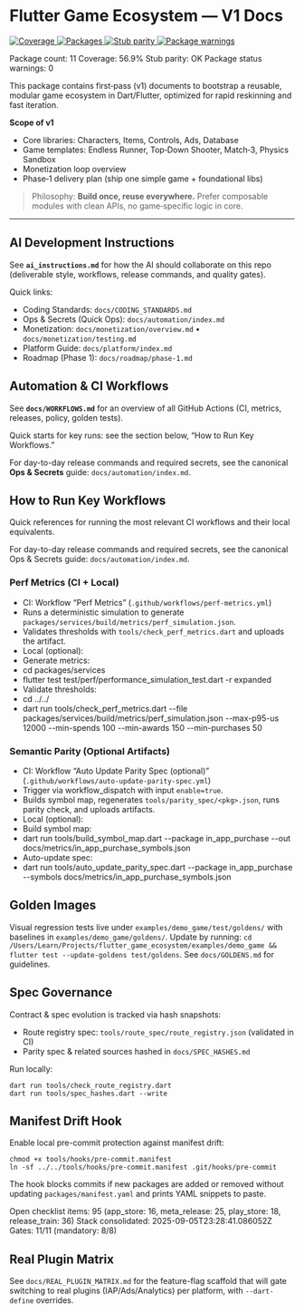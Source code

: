 # Flutter Game Ecosystem — V1 Docs

<!-- Badges -->
<p>
	<a href="docs/METRICS.md">
		<img alt="Coverage" src="https://img.shields.io/endpoint?url=https://raw.githubusercontent.com/6hostsRus/flutter_game_ecosystem/main/docs/badges/coverage.json" />
		<img alt="Packages" src="https://img.shields.io/endpoint?url=https://raw.githubusercontent.com/6hostsRus/flutter_game_ecosystem/main/docs/badges/packages.json" />
		<img alt="Stub parity" src="https://img.shields.io/endpoint?url=https://raw.githubusercontent.com/6hostsRus/flutter_game_ecosystem/main/docs/badges/stub_parity.json" />
		<img alt="Package warnings" src="https://img.shields.io/endpoint?url=https://raw.githubusercontent.com/6hostsRus/flutter_game_ecosystem/main/docs/badges/package_warnings.json" />
	</a>
</p>

<!-- AUTO:README_PACKAGE_COUNT -->Package count: 11<!-- END -->
<!-- AUTO:README_COVERAGE -->Coverage: 56.9%<!-- END -->
<!-- AUTO:README_STUB_PARITY -->Stub parity: OK<!-- END -->
<!-- AUTO:README_PACKAGE_STATUS_WARNINGS -->Package status warnings: 0<!-- END -->

This package contains first‑pass (v1) documents to bootstrap a reusable, modular game ecosystem in Dart/Flutter,
optimized for rapid reskinning and fast iteration.

**Scope of v1**

-    Core libraries: Characters, Items, Controls, Ads, Database
-    Game templates: Endless Runner, Top‑Down Shooter, Match‑3, Physics Sandbox
-    Monetization loop overview
-    Phase‑1 delivery plan (ship one simple game + foundational libs)

> Philosophy: **Build once, reuse everywhere.** Prefer composable modules with clean APIs, no game‑specific logic in core.

---

## AI Development Instructions

See **`ai_instructions.md`** for how the AI should collaborate on this repo (deliverable style, workflows, release commands, and quality gates).

Quick links:

-    Coding Standards: `docs/CODING_STANDARDS.md`
-    Ops & Secrets (Quick Ops): `docs/automation/index.md`
-    Monetization: `docs/monetization/overview.md` • `docs/monetization/testing.md`
-    Platform Guide: `docs/platform/index.md`
-    Roadmap (Phase 1): `docs/roadmap/phase-1.md`

## Automation & CI Workflows

See **`docs/WORKFLOWS.md`** for an overview of all GitHub Actions (CI, metrics, releases, policy, golden tests).

Quick starts for key runs: see the section below, “How to Run Key Workflows.”

For day-to-day release commands and required secrets, see the canonical **Ops & Secrets** guide: `docs/automation/index.md`.

## How to Run Key Workflows

Quick references for running the most relevant CI workflows and their local equivalents.

For day-to-day release commands and required secrets, see the canonical Ops & Secrets guide: `docs/automation/index.md`.

### Perf Metrics (CI + Local)

-    CI: Workflow “Perf Metrics” (`.github/workflows/perf-metrics.yml`)
-    Runs a deterministic simulation to generate `packages/services/build/metrics/perf_simulation.json`.
-    Validates thresholds with `tools/check_perf_metrics.dart` and uploads the artifact.
-    Local (optional):
-    Generate metrics:
-    cd packages/services
-    flutter test test/perf/performance_simulation_test.dart -r expanded
-    Validate thresholds:
-    cd ../../
-    dart run tools/check_perf_metrics.dart --file packages/services/build/metrics/perf_simulation.json --max-p95-us 12000 --min-spends 100 --min-awards 150 --min-purchases 50

### Semantic Parity (Optional Artifacts)

-    CI: Workflow “Auto Update Parity Spec (optional)” (`.github/workflows/auto-update-parity-spec.yml`)
-    Trigger via workflow_dispatch with input `enable=true`.
-    Builds symbol map, regenerates `tools/parity_spec/<pkg>.json`, runs parity check, and uploads artifacts.
-    Local (optional):
-    Build symbol map:
-    dart run tools/build_symbol_map.dart --package in_app_purchase --out docs/metrics/in_app_purchase_symbols.json
-    Auto-update spec:
-    dart run tools/auto_update_parity_spec.dart --package in_app_purchase --symbols docs/metrics/in_app_purchase_symbols.json

## Golden Images

Visual regression tests live under `examples/demo_game/test/goldens/` with baselines in `examples/demo_game/goldens/`. Update by running:
`cd /Users/Learn/Projects/flutter_game_ecosystem/examples/demo_game && flutter test --update-goldens test/goldens`.
See `docs/GOLDENS.md` for guidelines.

## Spec Governance

Contract & spec evolution is tracked via hash snapshots:

-    Route registry spec: `tools/route_spec/route_registry.json` (validated in CI)
-    Parity spec & related sources hashed in `docs/SPEC_HASHES.md`

Run locally:

```
dart run tools/check_route_registry.dart
dart run tools/spec_hashes.dart --write
```

## Manifest Drift Hook

Enable local pre-commit protection against manifest drift:

```
chmod +x tools/hooks/pre-commit.manifest
ln -sf ../../tools/hooks/pre-commit.manifest .git/hooks/pre-commit
```

The hook blocks commits if new packages are added or removed without updating `packages/manifest.yaml` and prints YAML snippets to paste.

<!-- AUTO:README_TASK_VISIBILITY -->Open checklist items: 95 (app_store: 16, meta_release: 25, play_store: 18, release_train: 36)<!-- END -->

<!-- AUTO:README_STACK_GEN -->Stack consolidated: 2025-09-05T23:28:41.086052Z<!-- END -->

<!-- AUTO:README_RELEASE_GATES -->Gates: 11/11 (mandatory: 8/8)<!-- END -->

## Real Plugin Matrix

See `docs/REAL_PLUGIN_MATRIX.md` for the feature-flag scaffold that will gate switching to real plugins (IAP/Ads/Analytics) per platform, with `--dart-define` overrides.

